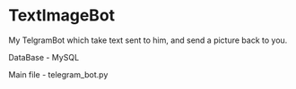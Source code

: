 # TextImageBot
My TelgramBot which take text sent to him, and send a picture back to you.

DataBase - MySQL

Main file - telegram_bot.py
